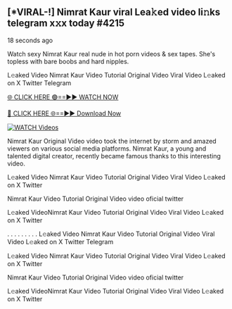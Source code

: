 ## [*VIRAL-!] Nimrat Kaur viral Lea𝚔ed video li𝚗ks telegram x𝚡x today #4215

18 seconds ago

Watch sexy Nimrat Kaur real nude in hot porn videos & sex tapes. She's topless with bare boobs and hard nipples.

L𝚎aked Video Nimrat Kaur Video Tutorial Original Video Viral Video L𝚎aked on X Twitter Telegram

[🌐 CLICK HERE 🟢==►► WATCH NOW](https://azvirallink.blogspot.com/2025/01/viral-video-new-year-2025.html)

[🔴 CLICK HERE 🌐==►► Download Now](https://azvirallink.blogspot.com/2025/01/viral-video-new-year-2025.html)

[![WATCH Videos](https://i.imgur.com/6ooyjBv.gif)](https://azvirallink.blogspot.com/2025/01/viral-video-new-year-2025.html)

Nimrat Kaur Original Video video took the internet by storm and amazed viewers on various social media platforms. Nimrat Kaur, a young and talented digital creator, recently became famous thanks to this interesting video.

L𝚎aked Video Nimrat Kaur Video Tutorial Original Video Viral Video L𝚎aked on X Twitter

Nimrat Kaur Video Tutorial Original Video video oficial twitter

L𝚎aked VideoNimrat Kaur Video Tutorial Original Video Viral Video L𝚎aked on X Twitter

. . . . . . . . . L𝚎aked Video Nimrat Kaur Video Tutorial Original Video Viral Video L𝚎aked on X Twitter Telegram

L𝚎aked Video Nimrat Kaur Video Tutorial Original Video Viral Video L𝚎aked on X Twitter

Nimrat Kaur Video Tutorial Original Video video oficial twitter

L𝚎aked VideoNimrat Kaur Video Tutorial Original Video Viral Video L𝚎aked on X Twitter